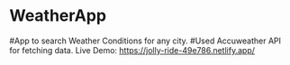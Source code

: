 # WeatherApp
#App to search Weather Conditions for any city.
#Used Accuweather API for fetching data.
Live Demo: https://jolly-ride-49e786.netlify.app/
